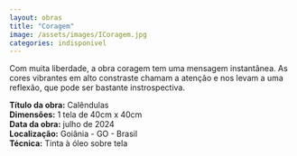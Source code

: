 ```yaml
---
layout: obras
title: "Coragem"
image: /assets/images/ICoragem.jpg
categories: indisponivel
---
```


Com muita liberdade, a obra coragem tem uma mensagem instantânea. As cores vibrantes em alto constraste chamam a atenção e nos levam a uma reflexão, que pode ser bastante instrospectiva.

**Título da obra:** Calêndulas  
**Dimensões:** 1 tela de 40cm x 40cm  
**Data da obra:** julho de 2024  
**Localização:** Goiânia - GO - Brasil  
**Técnica:** Tinta à óleo sobre tela  
